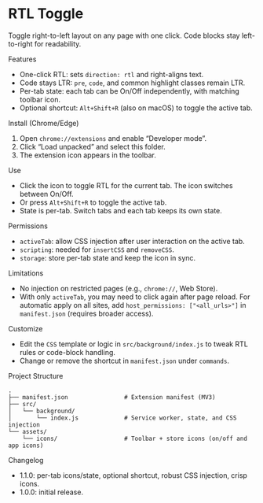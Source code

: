 RTL Toggle
=================

Toggle right-to-left layout on any page with one click. Code blocks stay left-to-right for readability.

Features
- One-click RTL: sets `direction: rtl` and right-aligns text.
- Code stays LTR: `pre`, `code`, and common highlight classes remain LTR.
- Per-tab state: each tab can be On/Off independently, with matching toolbar icon.
- Optional shortcut: `Alt+Shift+R` (also on macOS) to toggle the active tab.

Install (Chrome/Edge)
1) Open `chrome://extensions` and enable “Developer mode”.
2) Click “Load unpacked” and select this folder.
3) The extension icon appears in the toolbar.

Use
- Click the icon to toggle RTL for the current tab. The icon switches between On/Off.
- Or press `Alt+Shift+R` to toggle the active tab.
- State is per-tab. Switch tabs and each tab keeps its own state.

Permissions
- `activeTab`: allow CSS injection after user interaction on the active tab.
- `scripting`: needed for `insertCSS` and `removeCSS`.
- `storage`: store per-tab state and keep the icon in sync.

Limitations
- No injection on restricted pages (e.g., `chrome://`, Web Store).
- With only `activeTab`, you may need to click again after page reload. For automatic apply on all sites, add `host_permissions: ["<all_urls>"]` in `manifest.json` (requires broader access).

Customize
- Edit the `CSS` template or logic in `src/background/index.js` to tweak RTL rules or code-block handling.
- Change or remove the shortcut in `manifest.json` under `commands`.

Project Structure
```
.
├── manifest.json                # Extension manifest (MV3)
├── src/
│   └── background/
│       └── index.js             # Service worker, state, and CSS injection
└── assets/
    └── icons/                   # Toolbar + store icons (on/off and app icons)
```

Changelog
- 1.1.0: per-tab icons/state, optional shortcut, robust CSS injection, crisp icons.
- 1.0.0: initial release.
